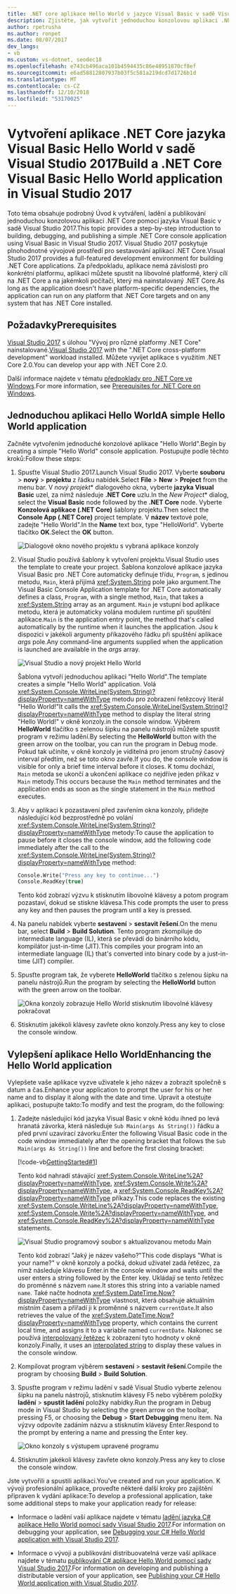 ```yaml
---
title: .NET core aplikace Hello World v jazyce Visual Basic v sadě Visual Studio 2017
description: Zjistěte, jak vytvořit jednoduchou konzolovou aplikaci .NET Core pomocí sady Visual Basic pomocí sady Visual Studio 2017.
author: rpetrusha
ms.author: ronpet
ms.date: 08/07/2017
dev_langs:
- vb
ms.custom: vs-dotnet, seodec18
ms.openlocfilehash: e743cb496aca101b4594435c86e48951870cf8ef
ms.sourcegitcommit: e6ad58812807937b03f5c581a219dcd7d1726b1d
ms.translationtype: MT
ms.contentlocale: cs-CZ
ms.lasthandoff: 12/10/2018
ms.locfileid: "53170025"
---
```

# <a name="build-a-net-core-visual-basic-hello-world-application-in-visual-studio-2017"></a><span data-ttu-id="b281d-103">Vytvoření aplikace .NET Core jazyka Visual Basic Hello World v sadě Visual Studio 2017</span><span class="sxs-lookup"><span data-stu-id="b281d-103">Build a .NET Core Visual Basic Hello World application in Visual Studio 2017</span></span>

<span data-ttu-id="b281d-104">Toto téma obsahuje podrobný Úvod k vytváření, ladění a publikování jednoduchou konzolovou aplikaci .NET Core pomocí jazyka Visual Basic v sadě Visual Studio 2017.</span><span class="sxs-lookup"><span data-stu-id="b281d-104">This topic provides a step-by-step introduction to building, debugging, and publishing a simple .NET Core console application using Visual Basic in Visual Studio 2017.</span></span> <span data-ttu-id="b281d-105">Visual Studio 2017 poskytuje plnohodnotné vývojové prostředí pro sestavování aplikací .NET Core.</span><span class="sxs-lookup"><span data-stu-id="b281d-105">Visual Studio 2017 provides a full-featured development environment for building .NET Core applications.</span></span> <span data-ttu-id="b281d-106">Za předpokladu, aplikace nemá závislosti pro konkrétní platformu, aplikaci můžete spustit na libovolné platformě, který cílí na .NET Core a na jakémkoli počítači, který má nainstalovaný .NET Core.</span><span class="sxs-lookup"><span data-stu-id="b281d-106">As long as the application doesn't have platform-specific dependencies, the application can run on any platform that .NET Core targets and on any system that has .NET Core installed.</span></span>

## <a name="prerequisites"></a><span data-ttu-id="b281d-107">Požadavky</span><span class="sxs-lookup"><span data-stu-id="b281d-107">Prerequisites</span></span>

<span data-ttu-id="b281d-108">[Visual Studio 2017](https://aka.ms/vsdownload?utm_source=mscom&utm_campaign=msdocs) s úlohou "Vývoj pro různé platformy .NET Core" nainstalované.</span><span class="sxs-lookup"><span data-stu-id="b281d-108">[Visual Studio 2017](https://aka.ms/vsdownload?utm_source=mscom&utm_campaign=msdocs) with the ".NET Core cross-platform development" workload installed.</span></span> <span data-ttu-id="b281d-109">Můžete vyvíjet aplikace s využitím .NET Core 2.0.</span><span class="sxs-lookup"><span data-stu-id="b281d-109">You can develop your app with .NET Core 2.0.</span></span>

<span data-ttu-id="b281d-110">Další informace najdete v tématu [předpoklady pro .NET Core ve Windows](../../core/windows-prerequisites.md).</span><span class="sxs-lookup"><span data-stu-id="b281d-110">For more information, see [Prerequisites for .NET Core on Windows](../../core/windows-prerequisites.md).</span></span>

## <a name="a-simple-hello-world-application"></a><span data-ttu-id="b281d-111">Jednoduchou aplikaci Hello World</span><span class="sxs-lookup"><span data-stu-id="b281d-111">A simple Hello World application</span></span>

<span data-ttu-id="b281d-112">Začněte vytvořením jednoduché konzolové aplikace "Hello World".</span><span class="sxs-lookup"><span data-stu-id="b281d-112">Begin by creating a simple "Hello World" console application.</span></span> <span data-ttu-id="b281d-113">Postupujte podle těchto kroků:</span><span class="sxs-lookup"><span data-stu-id="b281d-113">Follow these steps:</span></span>

1. <span data-ttu-id="b281d-114">Spusťte Visual Studio 2017.</span><span class="sxs-lookup"><span data-stu-id="b281d-114">Launch Visual Studio 2017.</span></span> <span data-ttu-id="b281d-115">Vyberte **souboru** > **nový** > **projektu** z řádku nabídek.</span><span class="sxs-lookup"><span data-stu-id="b281d-115">Select **File** > **New** > **Project** from the menu bar.</span></span> <span data-ttu-id="b281d-116">V *nový projekt*\* dialogového okna, vyberte **jazyka Visual Basic** uzel, za nímž následuje **.NET Core** uzlu.</span><span class="sxs-lookup"><span data-stu-id="b281d-116">In the *New Project*\* dialog, select the **Visual Basic** node followed by the **.NET Core** node.</span></span> <span data-ttu-id="b281d-117">Vyberte **Konzolová aplikace (.NET Core)** šablony projektu.</span><span class="sxs-lookup"><span data-stu-id="b281d-117">Then select the **Console App (.NET Core)** project template.</span></span> <span data-ttu-id="b281d-118">V **název** textové pole, zadejte "Hello World".</span><span class="sxs-lookup"><span data-stu-id="b281d-118">In the **Name** text box, type "HelloWorld".</span></span> <span data-ttu-id="b281d-119">Vyberte tlačítko **OK**.</span><span class="sxs-lookup"><span data-stu-id="b281d-119">Select the **OK** button.</span></span>

   ![Dialogové okno nového projektu s vybraná aplikace konzoly](./media/vb-with-visual-studio/visual-studio-new-project.png)
   
1. <span data-ttu-id="b281d-121">Visual Studio používá šablony k vytvoření projektu.</span><span class="sxs-lookup"><span data-stu-id="b281d-121">Visual Studio uses the template to create your project.</span></span> <span data-ttu-id="b281d-122">Šablona konzolové aplikace jazyka Visual Basic pro .NET Core automaticky definuje třídu, `Program`, s jedinou metodu, `Main`, která přijímá <xref:System.String> pole jako argument.</span><span class="sxs-lookup"><span data-stu-id="b281d-122">The Visual Basic Console Application template for .NET Core automatically defines a class, `Program`, with a single method, `Main`, that takes a <xref:System.String> array as an argument.</span></span> <span data-ttu-id="b281d-123">`Main` je vstupní bod aplikace metodu, která je automaticky volána modulem runtime při spuštění aplikace.</span><span class="sxs-lookup"><span data-stu-id="b281d-123">`Main` is the application entry point, the method that's called automatically by the runtime when it launches the application.</span></span> <span data-ttu-id="b281d-124">Jsou k dispozici v jakékoli argumenty příkazového řádku při spuštění aplikace *args* pole.</span><span class="sxs-lookup"><span data-stu-id="b281d-124">Any command-line arguments supplied when the application is launched are available in the *args* array.</span></span>

   ![Visual Studio a nový projekt Hello World](./media/vb-with-visual-studio/visual-studio-main-window.png)

   <span data-ttu-id="b281d-126">Šablona vytvoří jednoduchou aplikaci "Hello World".</span><span class="sxs-lookup"><span data-stu-id="b281d-126">The template creates a simple "Hello World" application.</span></span> <span data-ttu-id="b281d-127">Volá <xref:System.Console.WriteLine(System.String)?displayProperty=nameWithType> metodu pro zobrazení řetězcový literál "Hello World!"</span><span class="sxs-lookup"><span data-stu-id="b281d-127">It calls the <xref:System.Console.WriteLine(System.String)?displayProperty=nameWithType> method to display the literal string "Hello World!"</span></span> <span data-ttu-id="b281d-128">v okně konzoly.</span><span class="sxs-lookup"><span data-stu-id="b281d-128">in the console window.</span></span> <span data-ttu-id="b281d-129">Výběrem **HelloWorld** tlačítko s zelenou šipku na panelu nástrojů můžete spustit program v režimu ladění.</span><span class="sxs-lookup"><span data-stu-id="b281d-129">By selecting the **HelloWorld** button with the green arrow on the toolbar, you can run the program in Debug mode.</span></span> <span data-ttu-id="b281d-130">Pokud tak učiníte, v okně konzoly je viditelná pro jenom stručný časový interval předtím, než se toto okno zavře.</span><span class="sxs-lookup"><span data-stu-id="b281d-130">If you do, the console window is visible for only a brief time interval before it closes.</span></span> <span data-ttu-id="b281d-131">K tomu dochází, `Main` metoda se ukončí a ukončení aplikace co nejdříve jeden příkaz v `Main` metody.</span><span class="sxs-lookup"><span data-stu-id="b281d-131">This occurs because the `Main` method terminates and the application ends as soon as the single statement in the `Main` method executes.</span></span>

1. <span data-ttu-id="b281d-132">Aby v aplikaci k pozastavení před zavřením okna konzoly, přidejte následující kód bezprostředně po volání <xref:System.Console.WriteLine(System.String)?displayProperty=nameWithType> metody:</span><span class="sxs-lookup"><span data-stu-id="b281d-132">To cause the application to pause before it closes the console window, add the following code immediately after the call to the <xref:System.Console.WriteLine(System.String)?displayProperty=nameWithType> method:</span></span>

   ```vb
   Console.Write("Press any key to continue...")
   Console.ReadKey(true)
   ```
   <span data-ttu-id="b281d-133">Tento kód zobrazí výzvu k stisknutím libovolné klávesy a potom program pozastaví, dokud se stiskne klávesa.</span><span class="sxs-lookup"><span data-stu-id="b281d-133">This code prompts the user to press any key and then pauses the program until a key is pressed.</span></span>

1. <span data-ttu-id="b281d-134">Na panelu nabídek vyberte **sestavení** > **sestavit řešení**.</span><span class="sxs-lookup"><span data-stu-id="b281d-134">On the menu bar, select **Build** > **Build Solution**.</span></span> <span data-ttu-id="b281d-135">Tento program zkompiluje do intermediate language (IL), která se převádí do binárního kódu, kompilátor just-in-time (JIT).</span><span class="sxs-lookup"><span data-stu-id="b281d-135">This compiles your program into an intermediate language (IL) that's converted into binary code by a just-in-time (JIT) compiler.</span></span>

1. <span data-ttu-id="b281d-136">Spusťte program tak, že vyberete **HelloWorld** tlačítko s zelenou šipku na panelu nástrojů.</span><span class="sxs-lookup"><span data-stu-id="b281d-136">Run the program by selecting the **HelloWorld** button with the green arrow on the toolbar.</span></span>

   ![Okna konzoly zobrazuje Hello World stisknutím libovolné klávesy pokračovat](./media/with-visual-studio/hello-world-console.png)

1. <span data-ttu-id="b281d-138">Stisknutím jakékoli klávesy zavřete okno konzoly.</span><span class="sxs-lookup"><span data-stu-id="b281d-138">Press any key to close the console window.</span></span>

## <a name="enhancing-the-hello-world-application"></a><span data-ttu-id="b281d-139">Vylepšení aplikace Hello World</span><span class="sxs-lookup"><span data-stu-id="b281d-139">Enhancing the Hello World application</span></span>

<span data-ttu-id="b281d-140">Vylepšete vaše aplikace vyzve uživatele k jeho název a zobrazit společně s datum a čas.</span><span class="sxs-lookup"><span data-stu-id="b281d-140">Enhance your application to prompt the user for his or her name and to display it along with the date and time.</span></span> <span data-ttu-id="b281d-141">Upravit a otestujte aplikaci, postupujte takto:</span><span class="sxs-lookup"><span data-stu-id="b281d-141">To modify and test the program, do the following:</span></span>

1. <span data-ttu-id="b281d-142">Zadejte následující kód jazyka Visual Basic v okně kódu ihned po levá hranatá závorka, která následuje `Sub Main(args As String())` řádku a před první uzavírací závorku:</span><span class="sxs-lookup"><span data-stu-id="b281d-142">Enter the following Visual Basic code in the code window immediately after the opening bracket that follows the `Sub Main(args As String())` line and before the first closing bracket:</span></span>

   [!code-vb[GettingStarted#1](../../../samples/snippets/core/tutorials/vb-with-visual-studio/helloworld.vb#1)]

   <span data-ttu-id="b281d-143">Tento kód nahradí stávající <xref:System.Console.WriteLine%2A?displayProperty=nameWithType>, <xref:System.Console.Write%2A?displayProperty=nameWithType>, a <xref:System.Console.ReadKey%2A?displayProperty=nameWithType> příkazy.</span><span class="sxs-lookup"><span data-stu-id="b281d-143">This code replaces the existing <xref:System.Console.WriteLine%2A?displayProperty=nameWithType>, <xref:System.Console.Write%2A?displayProperty=nameWithType>, and <xref:System.Console.ReadKey%2A?displayProperty=nameWithType> statements.</span></span>

   ![Visual Studio programový soubor s aktualizovanou metodu Main](./media/vb-with-visual-studio/visual-basic-code-window.png)

   <span data-ttu-id="b281d-145">Tento kód zobrazí "Jaký je název vašeho?"</span><span class="sxs-lookup"><span data-stu-id="b281d-145">This code displays "What is your name?"</span></span> <span data-ttu-id="b281d-146">v okně konzoly a počká, dokud uživatel zadá řetězec, za nímž následuje klávesu Enter.</span><span class="sxs-lookup"><span data-stu-id="b281d-146">in the console window and waits until the user enters a string followed by the Enter key.</span></span> <span data-ttu-id="b281d-147">Ukládají se tento řetězec do proměnné s názvem `name`.</span><span class="sxs-lookup"><span data-stu-id="b281d-147">It stores this string into a variable named `name`.</span></span> <span data-ttu-id="b281d-148">Také načte hodnota <xref:System.DateTime.Now?displayProperty=nameWithType> vlastnost, která obsahuje aktuálním místním časem a přiřadí ji k proměnné s názvem `currentDate`.</span><span class="sxs-lookup"><span data-stu-id="b281d-148">It also retrieves the value of the <xref:System.DateTime.Now?displayProperty=nameWithType> property, which contains the current local time, and assigns it to a variable named `currentDate`.</span></span> <span data-ttu-id="b281d-149">Nakonec se používá [interpolovaný řetězec](../../visual-basic/programming-guide/language-features/strings/interpolated-strings.md) k zobrazení tyto hodnoty v okně konzoly.</span><span class="sxs-lookup"><span data-stu-id="b281d-149">Finally, it uses an [interpolated string](../../visual-basic/programming-guide/language-features/strings/interpolated-strings.md) to display these values in the console window.</span></span>

1. <span data-ttu-id="b281d-150">Kompilovat program výběrem **sestavení** > **sestavit řešení**.</span><span class="sxs-lookup"><span data-stu-id="b281d-150">Compile the program by choosing **Build** > **Build Solution**.</span></span>

1. <span data-ttu-id="b281d-151">Spusťte program v režimu ladění v sadě Visual Studio vyberte zelenou šipku na panelu nástrojů, stisknutím klávesy F5 nebo výběrem položky **ladění** > **spustit ladění** položky nabídky.</span><span class="sxs-lookup"><span data-stu-id="b281d-151">Run the program in Debug mode in Visual Studio by selecting the green arrow on the toolbar, pressing F5, or choosing the **Debug** > **Start Debugging** menu item.</span></span> <span data-ttu-id="b281d-152">Na výzvy odpovíte zadáním názvu a stisknutím klávesy Enter.</span><span class="sxs-lookup"><span data-stu-id="b281d-152">Respond to the prompt by entering a name and pressing the Enter key.</span></span>

   ![Okno konzoly s výstupem upravené programu](./media/with-visual-studio/hello-world-update.png)

1. <span data-ttu-id="b281d-154">Stisknutím jakékoli klávesy zavřete okno konzoly.</span><span class="sxs-lookup"><span data-stu-id="b281d-154">Press any key to close the console window.</span></span>

<span data-ttu-id="b281d-155">Jste vytvořili a spustili aplikaci.</span><span class="sxs-lookup"><span data-stu-id="b281d-155">You've created and run your application.</span></span> <span data-ttu-id="b281d-156">K vývoji profesionální aplikace, proveďte některé další kroky pro zajištění připraven k vydání aplikace:</span><span class="sxs-lookup"><span data-stu-id="b281d-156">To develop a professional application, take some additional steps to make your application ready for release:</span></span>

- <span data-ttu-id="b281d-157">Informace o ladění vaší aplikace najdete v tématu [ladění jazyka C# aplikace Hello World pomocí sady Visual Studio 2017](debugging-with-visual-studio.md).</span><span class="sxs-lookup"><span data-stu-id="b281d-157">For information on debugging your application, see [Debugging your C# Hello World application with Visual Studio 2017](debugging-with-visual-studio.md).</span></span>

- <span data-ttu-id="b281d-158">Informace o vývoji a publikování distribuovatelná verze vaší aplikace najdete v tématu [publikování C# aplikace Hello World pomocí sady Visual Studio 2017](publishing-with-visual-studio.md).</span><span class="sxs-lookup"><span data-stu-id="b281d-158">For information on developing and publishing a distributable version of your application, see [Publishing your C# Hello World application with Visual Studio 2017](publishing-with-visual-studio.md).</span></span>

<!--
## Related topics

Instead of a console application, you can also build a class library with .NET Core and Visual Studio 2017. For a step-by-step introduction, see [Building a class library with C# and .NET Core in Visual Studio 2017](library-with-visual-studio.md).

You can also develop a .NET Core console app on Mac, Linux, and Windows by using [Visual Studio Code](https://code.visualstudio.com/), a downloadable code editor. For a step-by-step tutorial, see [Getting Started with Visual Studio Code](with-visual-studio-code.md). -->
